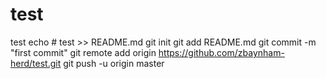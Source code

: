 # test
test
echo # test >> README.md
git init
git add README.md
git commit -m "first commit"
git remote add origin https://github.com/zbaynham-herd/test.git
git push -u origin master
